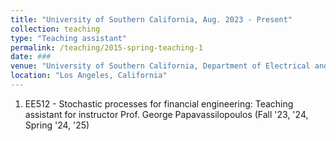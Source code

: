 ```yaml
---
title: "University of Southern California, Aug. 2023 - Present"
collection: teaching
type: "Teaching assistant"
permalink: /teaching/2015-spring-teaching-1
date: ###
venue: "University of Southern California, Department of Electrical and Computer Engineering"
location: "Los Angeles, California"
---
```


1. EE512 - Stochastic processes for financial engineering: Teaching assistant for instructor Prof. George Papavassilopoulos (Fall '23, '24, Spring '24, '25)
